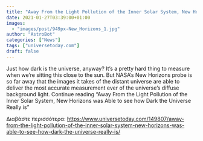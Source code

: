```yaml
---
title: "Away From the Light Pollution of the Inner Solar System, New Horizons was Able to see how Dark the Universe Really is"
date: 2021-01-27T03:39:00+01:00
images:
  - "images/post/949px-New_Horizons_1.jpg"
author: "AstroBot"
categories: ["News"]
tags: ["universetoday.com"]
draft: false
---
```


Just how dark is the universe, anyway? It’s a pretty hard thing to measure when we’re sitting this close to the sun. But NASA’s New Horizons probe is so far away that the images it takes of the distant universe are able to deliver the most accurate measurement ever of the universe’s diffuse background light. Continue reading “Away From the Light Pollution of the Inner Solar System, New Horizons was Able to see how Dark the Universe Really is” 

Διαβάστε περισσότερα: https://www.universetoday.com/149807/away-from-the-light-pollution-of-the-inner-solar-system-new-horizons-was-able-to-see-how-dark-the-universe-really-is/
